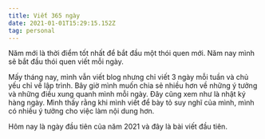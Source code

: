 ```yaml
---
title: Viết 365 ngày
date: 2021-01-01T15:29:15.152Z
tag: personal
---
```

Năm mới là thời điểm tốt nhất để bắt đầu một thói quen mới. Năm nay mình sẽ bắt đầu thói quen viết mỗi ngày. 

Mấy tháng nay, mình vẫn viết blog nhưng chỉ viết 3 ngày mỗi tuần và chủ yếu chỉ về lập trình. Bây giờ mình muốn chia sẻ nhiều hơn về những ý tưởng và những điều xung quanh mình mỗi ngày. Đây cũng xem như là nhật ký hàng ngày. Mình thấy rằng khi mình viết để bày tỏ suy nghĩ của mình, mình có nhiều ý tưởng cho việc làm nội dung hơn. 

Hôm nay là ngày đầu tiên của năm 2021 và đây là bài viết đầu tiên.